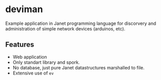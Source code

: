
  # deviman

  Example application in Janet programming language for discorvery and 
  administration of simple network devices (arduinos, etc).

  ## Features

  - Web application
  - Only standart library and spork.
  - No database, just pure Janet datastructures marshalled to file.
  - Extensive use of `ev`  
  